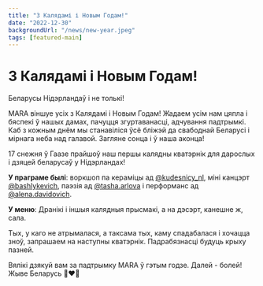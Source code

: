 ```yaml
---
title: "З Калядамі і Новым Годам!"
date: "2022-12-30"
backgroundUrl: "/news/new-year.jpeg"
tags: [featured-main]
---
```


# З Калядамі і Новым Годам!

Беларусы Нідэрландаў і не толькі!

MARA віншуе усіх з Калядамі і Новым Годам! Жадаем усім нам цяпла і бяспекі ў нашых дамах,
пачуцця згуртаванасці, адчування падтрымкі. Каб з кожным днём мы станавіліся ўсё бліжэй да свабоднай
Беларусі і мірнага неба над галавой. Загляне сонца і ў наша аконца!

17 снежня ў Гаазе прайшоў наш першы калядны кватэрнік для дарослых і дзяцей беларусаў у Нідэрландах!

**У праграме былі**: воркшоп па кераміцы ад [@kudesnicy_nl](https://www.instagram.com/kudesnicy_nl/),
міні канцэрт [@bashlykevich](https://www.instagram.com/bashlykevich/), 
паэзія ад [@tasha.arlova](https://www.instagram.com/tasha.arlova/) і перформанс ад
[@alena.davidovich](https://www.instagram.com/alena.davidovich/).

**У меню**: Дранікі і іншыя калядныя прысмакі, а на дэсэрт, канешне ж, сала.

Тых, у каго не атрымалася, а таксама тых, каму спадабалася і хочацца зноў, запрашаем на наступны кватэрнік.
Падрабязнасці будуць крыху пазней.

Вялікі дзякуй вам за падтрымку MARA ў гэтым годзе. Далей - болей! Жыве Беларусь 🤍❤️🤍
